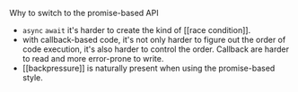 Why to switch to the promise-based API
- `async` `await` it's harder to create the kind of [[race condition]].
- with callback-based code, it's not only harder to figure out the order of code execution, it's also harder to control the order. Callback are harder to read and more error-prone to write.
- [[backpressure]] is naturally present when using the promise-based style.